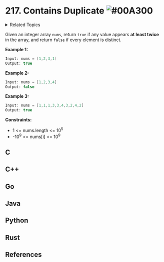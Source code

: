 # 217. Contains Duplicate ![#00A300](https://via.placeholder.com/30/00A300/000000?text=+)

<details><summary>Related Topics</summary>
<p>
  
`Array` `Hash Table` `Sorting`
  
</p>
</details>

Given an integer array `nums`, return `true` if any value appears **at least twice** in the array, and return `false` if every element is distinct.

**Example 1:**

```java
Input: nums = [1,2,3,1]
Output: true
```

**Example 2:**

```java
Input: nums = [1,2,3,4]
Output: false
```

**Example 3:**

```java
Input: nums = [1,1,1,3,3,4,3,2,4,2]
Output: true
```

**Constraints:**

* 1 <= nums.length <= 10<sup>5</sup>
* -10<sup>9</sup> <= nums[i] <= 10<sup>9</sup>

## C

## C++

## Go

## Java

## Python

## Rust


## References
